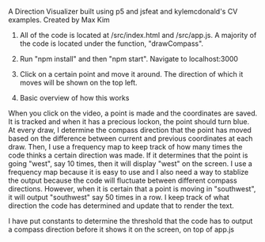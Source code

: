 A Direction Visualizer built using p5 and jsfeat and kylemcdonald's CV examples. Created by Max Kim


1. All of the code is located at /src/index.html and /src/app.js. A majority of the code is located under the function, "drawCompass". 

2. Run "npm install" and then "npm start". Navigate to localhost:3000

3. Click on a certain point and move it around. The direction of which it moves will be shown on the top left. 


4. Basic overview of how this works

When you click on the video, a point is made and the coordinates are saved. It is tracked and when it has a precious lockon, the point should turn blue. At every draw, I determine the compass direction that the point has moved based on the difference between current and previous coordinates at each draw. Then, I use a frequency map to keep track of how many times the code thinks a certain direction was made. If it determines that the point is going "west", say 10 times, then it will display "west" on the screen. I use a frequency map because it is easy to use and I also need a way to stablize the output because the code will fluctuate between different compass directions. However, when it is certain that a point is moving in "southwest", it will output "southwest" say 50 times in a row. I keep track of what direction the code has determined and update that to render the text. 

I have put constants to determine the threshold that the code has to output a compass direction before it shows it on the screen, on top of app.js
